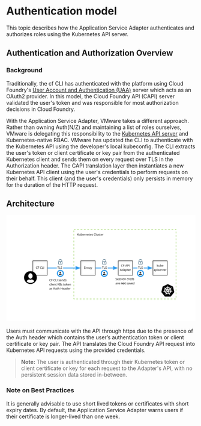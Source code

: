 # Authentication model 

This topic describes how the Application Service Adapter authenticates and authorizes roles using the Kubernetes API server.

## <a id="auth-over"></a> Authentication and Authorization Overview

### <a id="backrnd"></a> Background

Traditionally, the cf CLI has authenticated with the platform using Cloud Foundry's [User Account and Authentication (UAA)](https://docs.cloudfoundry.org/concepts/architecture/uaa.html) server which acts as an OAuth2 provider. In this model, the Cloud Foundry API (CAPI) server validated the user's token and was responsible for most authorization decisions in Cloud Foundry.

With the Application Service Adapter, VMware takes a different approach. Rather than owning Auth(N/Z) and maintaining a list of roles ourselves, VMware is delegating this responsibility to the [Kubernetes API server](https://kubernetes.io/docs/reference/access-authn-authz/authentication/) and Kubernetes-native RBAC. VMware has updated the CLI to  authenticate with the Kubernetes API using the developer's local kubeconfig. The CLI extracts the user's token or client certificate or key pair from the authenticated Kubernetes client and sends them on every request over TLS in the Authorization header.
The CAPI translation layer then instantiates a new Kubernetes API client using the user's credentials to perform requests on their behalf. This client (and the user's credentials) only persists in memory for the duration of the HTTP request.

## <a id="arch"></a> Architecture

![CF API User Auth Flow](images/tas_adapter_user_auth_flow.jpg)

Users must communicate with the API through https due to the presence of the Auth header which contains the user’s authentication token or client certificate  or key pair. The API translates the Cloud Foundry API request into Kubernetes API requests using the provided credentials.

>**Note:** The user is authenticated through their Kubernetes token or client certificate or key for each request to the Adapter's API, with no persistent session data stored in-between.

### <a id="NAME"></a> Note on Best Practices

It is generally advisable to use short lived tokens or certificates with short expiry dates.
By default, the Application Service Adapter warns users if their certificate is longer-lived than one week.
